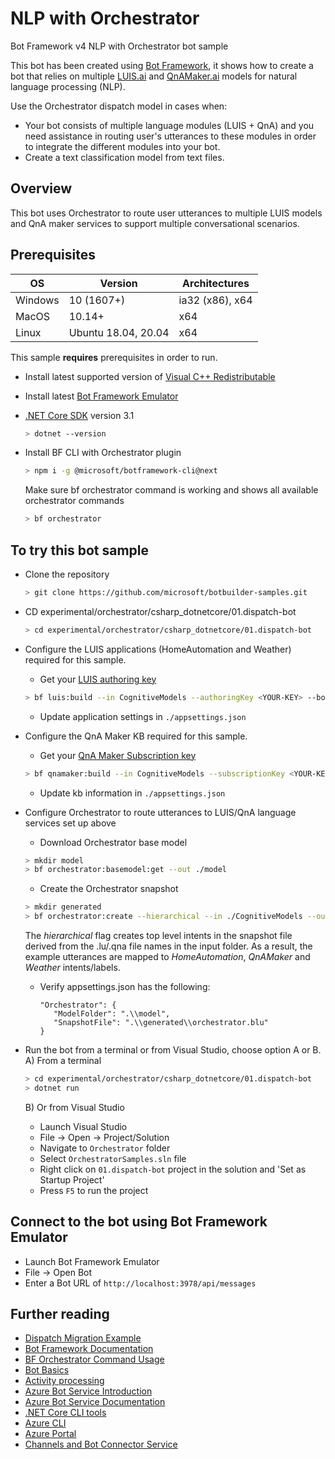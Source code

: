 # NLP with Orchestrator

Bot Framework v4 NLP with Orchestrator bot sample

This bot has been created using [Bot Framework](https://dev.botframework.com), it shows how to create a bot that relies on multiple [LUIS.ai](https://www.luis.ai) and [QnAMaker.ai](https://www.qnamaker.ai) models for natural language processing (NLP).

Use the Orchestrator dispatch model in cases when:

- Your bot consists of multiple language modules (LUIS + QnA) and you need assistance in routing user's utterances to these modules in order to integrate the different modules into your bot.
- Create a text classification model from text files.

## Overview

This bot uses Orchestrator to route user utterances to multiple LUIS models and QnA maker services to support multiple conversational scenarios.

## Prerequisites

| OS      | Version             | Architectures   |
| ------- | ------------------- | --------------- |
| Windows | 10 (1607+)          | ia32 (x86), x64 |
| MacOS   | 10.14+              | x64             |
| Linux   | Ubuntu 18.04, 20.04 | x64             |

This sample **requires** prerequisites in order to run.
- Install latest supported version of [Visual C++ Redistributable](https://support.microsoft.com/en-gb/help/2977003/the-latest-supported-visual-c-downloads)
- Install latest [Bot Framework Emulator](https://github.com/microsoft/BotFramework-Emulator/releases)
- [.NET Core SDK](https://aka.ms/dotnet-core-applaunch?framework=Microsoft.AspNetCore.App&framework_version=3.1.0&arch=x64&rid=win10-x64) version 3.1
  
  ```bash
  > dotnet --version
  ```
- Install BF CLI with Orchestrator plugin
    ```bash
    > npm i -g @microsoft/botframework-cli@next
    ```
    Make sure bf orchestrator command is working and shows all available orchestrator commands
    ```bash
    > bf orchestrator
    ```

## To try this bot sample

- Clone the repository
    ```bash
    > git clone https://github.com/microsoft/botbuilder-samples.git
    ```
    
- CD experimental/orchestrator/csharp_dotnetcore/01.dispatch-bot
    ```bash
    > cd experimental/orchestrator/csharp_dotnetcore/01.dispatch-bot
    ```
    
- Configure the LUIS applications (HomeAutomation and Weather) required for this sample.
    - Get your [LUIS authoring key](https://docs.microsoft.com/en-us/azure/cognitive-services/LUIS/luis-concept-keys)
    ```bash
    > bf luis:build --in CognitiveModels --authoringKey <YOUR-KEY> --botName <YOUR-BOT-NAME>
    ```
    - Update application settings in `./appsettings.json`
    
- Configure the QnA Maker KB required for this sample.
    - Get your [QnA Maker Subscription key](https://docs.microsoft.com/en-us/azure/cognitive-services/QnAMaker/how-to/set-up-qnamaker-service-azure#create-a-new-qna-maker-service)
    ```bash
    > bf qnamaker:build --in CognitiveModels --subscriptionKey <YOUR-KEY> --botName <YOUR-BOT-NAME>
    ```
    - Update kb information in `./appsettings.json`
    
- Configure Orchestrator to route utterances to LUIS/QnA language services set up above
    - Download Orchestrator base model
    ```bash
    > mkdir model
    > bf orchestrator:basemodel:get --out ./model
    ```
    - Create the Orchestrator snapshot
    ```bash
    > mkdir generated
    > bf orchestrator:create --hierarchical --in ./CognitiveModels --out ./generated --model ./model
    ```
    The *hierarchical* flag creates top level intents in the snapshot file derived from the .lu/.qna file names in the input folder.   As a result,  the example utterances are mapped to *HomeAutomation*, *QnAMaker* and *Weather* intents/labels.

    - Verify appsettings.json has the following:

       ```
      "Orchestrator": {
          "ModelFolder": ".\\model",
          "SnapshotFile": ".\\generated\\orchestrator.blu"
      }
      ```
    
- Run the bot from a terminal or from Visual Studio, choose option A or B.
    A) From a terminal

    ```bash
    > cd experimental/orchestrator/csharp_dotnetcore/01.dispatch-bot
    > dotnet run
    ```
    B) Or from Visual Studio
    - Launch Visual Studio
    - File -> Open -> Project/Solution
    - Navigate to `Orchestrator` folder
    - Select `OrchestratorSamples.sln` file
    - Right click on `01.dispatch-bot` project in the solution and 'Set as Startup Project'
    - Press `F5` to run the project

## Connect to the bot using Bot Framework Emulator

- Launch Bot Framework Emulator
- File -> Open Bot
- Enter a Bot URL of `http://localhost:3978/api/messages`

## Further reading
- [Dispatch Migration Example](https://github.com/microsoft/botframework-sdk/blob/main/Orchestrator/docs/DispatchMigrationExample.md)
- [Bot Framework Documentation](https://docs.botframework.com)
- [BF Orchestrator Command Usage](https://github.com/microsoft/botframework-sdk/blob/main/Orchestrator/docs/BFOrchestratorUsage.md)
- [Bot Basics](https://docs.microsoft.com/azure/bot-service/bot-builder-basics?view=azure-bot-service-4.0)
- [Activity processing](https://docs.microsoft.com/en-us/azure/bot-service/bot-builder-concept-activity-processing?view=azure-bot-service-4.0)
- [Azure Bot Service Introduction](https://docs.microsoft.com/azure/bot-service/bot-service-overview-introduction?view=azure-bot-service-4.0)
- [Azure Bot Service Documentation](https://docs.microsoft.com/azure/bot-service/?view=azure-bot-service-4.0)
- [.NET Core CLI tools](https://docs.microsoft.com/en-us/dotnet/core/tools/?tabs=netcore2x)
- [Azure CLI](https://docs.microsoft.com/cli/azure/?view=azure-cli-latest)
- [Azure Portal](https://portal.azure.com)
- [Channels and Bot Connector Service](https://docs.microsoft.com/en-us/azure/bot-service/bot-concepts?view=azure-bot-service-4.0)

